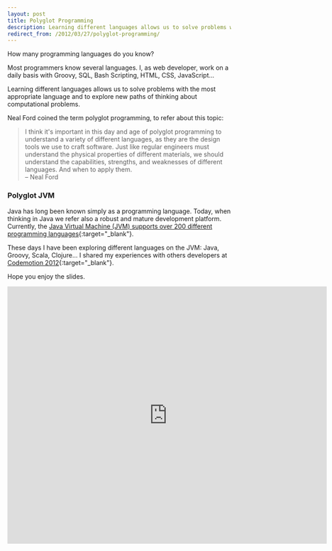 ```yaml
---
layout: post
title: Polyglot Programming
description: Learning different languages allows us to solve problems with the most appropriate language.
redirect_from: /2012/03/27/polyglot-programming/
---
```


How many programming languages do you know?

Most programmers know several languages. I, as web developer, work on a daily
basis with Groovy, SQL, Bash Scripting, HTML, CSS, JavaScript...

Learning different languages allows us to solve problems with the most
appropriate language and to explore new paths of thinking about computational
problems.

Neal Ford coined the term polyglot programming, to refer about this topic:

> I think it's important in this day and age of polyglot programming to
understand a variety of different languages, as they are the design tools we
use to craft software. Just like regular engineers must understand the
physical properties of different materials, we should understand the
capabilities, strengths, and weaknesses of different languages. And when to
apply them.  
> – Neal Ford


### Polyglot JVM

Java has long been known simply as a programming language. Today, when
thinking in Java we refer also a robust and mature development platform.
Currently, the [Java Virtual Machine (JVM) supports over 200 different
programming languages][1]{:target="_blank"}.

These days I have been exploring different languages on the JVM: Java, Groovy,
Scala, Clojure... I shared my experiences with others developers at [Codemotion
2012][2]{:target="_blank"}.

Hope you enjoy the slides.

<iframe src="https://www.slideshare.net/slideshow/embed_code/12150303" width="720"
height="579" frameborder="0" marginwidth="0" marginheight="0"
scrolling="no" allowfullscreen></iframe>


[1]: http://en.wikipedia.org/wiki/List_of_JVM_languages
[2]: http://codemotion.es/
